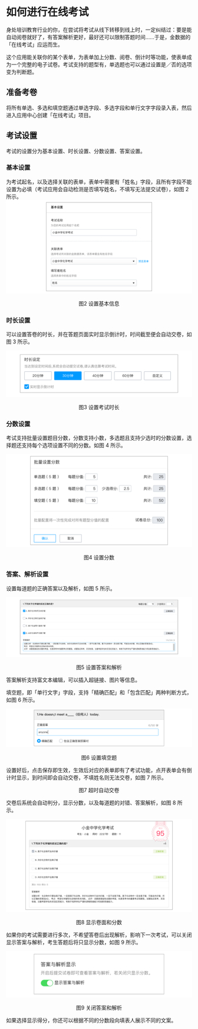 # 如何进行在线考试

身处培训教育行业的你，在尝试将考试从线下转移到线上时，一定纠结过：要是能自动阅卷就好了，有答案解析更好，最好还可以限制答题时间……于是，金数据的「在线考试」应运而生。

这个应用能关联你的某个表单，为表单加上分数、阅卷、倒计时等功能，使表单成为一个完整的电子试卷。考试支持的题型有，单选题也可以通过设置是／否的选项变为判断题。

## 准备考卷

将所有单选、多选和填空题通过单选字段、多选字段和单行文字字段录入表，然后进入应用中心创建「在线考试」项目。

## 考试设置

考试的设置分为基本设置、时长设置、分数设置、答案设置。

### 基本设置

为考试起名，以及选择关联的表单，表单中需要有「姓名」字段，且所有字段不能设置为必填（考试应用会自动检测是否填写姓名，不填写无法提交试卷），如图 2 所示。
![](/assets/考试-设置基本信息.png)
<center>图2 设置基本信息</center>

### 时长设置

可以设置答卷的时长，并在答题页面实时显示倒计时，时间截至便会自动交卷，如图 3 所示。

![](/assets/考试-设置考试时长.png)

<center>图3 设置考试时长</center>

### 分数设置

考试支持批量设置题目分数，分数支持小数，多选题且支持少选时的分数设置，选择题还支持每个选项设置不同的分数。如图 4 所示。

![](/assets/考试-设置分数.png)

<center>图4 设置分数</center>

### 答案、解析设置

设置每道题的正确答案以及解析，如图 5 所示。

![](/assets/考试-设置答案和解析.png)

<center>图5 设置答案和解析</center>

答案解析支持富文本编辑，可以插入超链接、图片等信息。

填空题，即「单行文字」字段，支持「精确匹配」和「包含匹配」两种判断方式，如图 6 所示。

![](/assets/考试-设置填空题.png)
<center>图6 设置填空题</center>

设置好后，点击保存即生效，生效后对应的表单即有了考试功能，点开表单会有倒计时显示，到时间即会自动交卷，不填姓名则无法交卷，如图 7 所示。


<center>图7 超时自动交卷</center>

交卷后系统会自动判分，显示分数，以及每道题的对错、答案解析，如图 8 所示。

![](/assets/考试-显示卷面和分数.png)

<center>图8 显示卷面和分数</center>

如果你的考试需要进行多次，不希望答卷后出现解析，影响下一次考试，可以关闭显示答案与解析，考生答题后将只显示分数，如图 9 所示。

![](/assets/考试-关闭答案和解析.png)
<center>图9 关闭答案和解析</center>

如果选择显示得分，你还可以根据不同的分数段向填表人展示不同的文案。